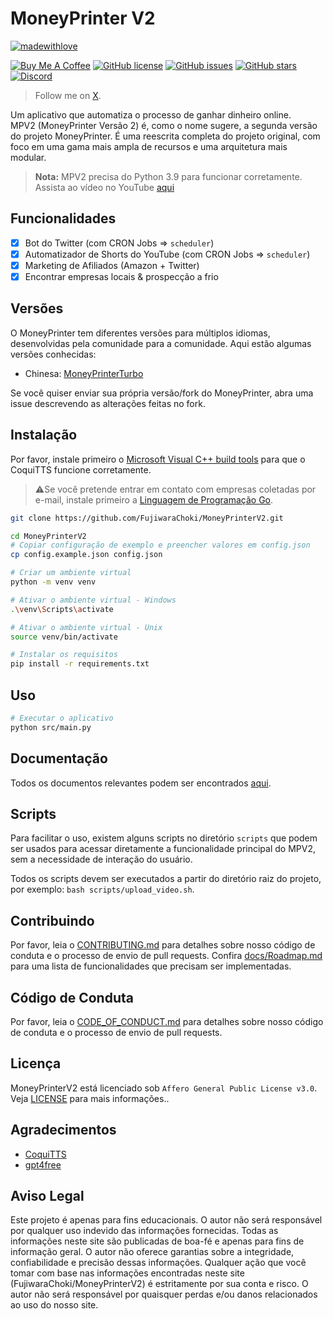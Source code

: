 # MoneyPrinter V2

[![madewithlove](https://img.shields.io/badge/made_with-%E2%9D%A4-red?style=for-the-badge&labelColor=orange)](https://github.com/FujiwaraChoki/MoneyPrinterV2)

[![Buy Me A Coffee](https://img.shields.io/badge/Buy%20Me%20A%20Coffee-Donate-brightgreen?logo=buymeacoffee)](https://www.buymeacoffee.com/fujicodes)
[![GitHub license](https://img.shields.io/github/license/FujiwaraChoki/MoneyPrinterV2?style=for-the-badge)](https://github.com/FujiwaraChoki/MoneyPrinterV2/blob/main/LICENSE)
[![GitHub issues](https://img.shields.io/github/issues/FujiwaraChoki/MoneyPrinterV2?style=for-the-badge)](https://github.com/FujiwaraChoki/MoneyPrinterV2/issues)
[![GitHub stars](https://img.shields.io/github/stars/FujiwaraChoki/MoneyPrinterV2?style=for-the-badge)](https://github.com/FujiwaraChoki/MoneyPrinterV2/stargazers)
[![Discord](https://img.shields.io/discord/1134848537704804432?style=for-the-badge)](https://dsc.gg/fuji-community)

> Follow me on [X](https://x.com/DevBySami).

Um aplicativo que automatiza o processo de ganhar dinheiro online.  
MPV2 (MoneyPrinter Versão 2) é, como o nome sugere, a segunda versão do projeto MoneyPrinter. É uma reescrita completa do projeto original, com foco em uma gama mais ampla de recursos e uma arquitetura mais modular.

> **Nota:** MPV2 precisa do Python 3.9 para funcionar corretamente.
> Assista ao vídeo no YouTube [aqui](https://youtu.be/wAZ_ZSuIqfk)

## Funcionalidades

- [x] Bot do Twitter (com CRON Jobs => `scheduler`)
- [x] Automatizador de Shorts do YouTube (com CRON Jobs => `scheduler`)
- [x] Marketing de Afiliados (Amazon + Twitter)
- [x] Encontrar empresas locais & prospecção a frio

## Versões

O MoneyPrinter tem diferentes versões para múltiplos idiomas, desenvolvidas pela comunidade para a comunidade. Aqui estão algumas versões conhecidas:
- Chinesa: [MoneyPrinterTurbo](https://github.com/harry0703/MoneyPrinterTurbo)

Se você quiser enviar sua própria versão/fork do MoneyPrinter, abra uma issue descrevendo as alterações feitas no fork.

## Instalação

Por favor, instale primeiro o [Microsoft Visual C++ build tools](https://visualstudio.microsoft.com/de/visual-cpp-build-tools/) para que o CoquiTTS funcione corretamente.

> ⚠️Se você pretende entrar em contato com empresas coletadas por e-mail, instale primeiro a [Linguagem de Programação Go](https://golang.org/).

```bash
git clone https://github.com/FujiwaraChoki/MoneyPrinterV2.git

cd MoneyPrinterV2
# Copiar configuração de exemplo e preencher valores em config.json
cp config.example.json config.json

# Criar um ambiente virtual
python -m venv venv

# Ativar o ambiente virtual - Windows
.\venv\Scripts\activate

# Ativar o ambiente virtual - Unix
source venv/bin/activate

# Instalar os requisitos
pip install -r requirements.txt
```

## Uso

```bash
# Executar o aplicativo
python src/main.py
```

## Documentação

Todos os documentos relevantes podem ser encontrados [aqui](docs/).

## Scripts

Para facilitar o uso, existem alguns scripts no diretório `scripts` que podem ser usados para acessar diretamente a funcionalidade principal do MPV2, sem a necessidade de interação do usuário.

Todos os scripts devem ser executados a partir do diretório raiz do projeto, por exemplo: `bash scripts/upload_video.sh`.

## Contribuindo

Por favor, leia o [CONTRIBUTING.md](CONTRIBUTING.md) para detalhes sobre nosso código de conduta e o processo de envio de pull requests. Confira [docs/Roadmap.md](docs/Roadmap.md) para uma lista de funcionalidades que precisam ser implementadas.

## Código de Conduta

Por favor, leia o [CODE_OF_CONDUCT.md](CODE_OF_CONDUCT.md) para detalhes sobre nosso código de conduta e o processo de envio de pull requests.

## Licença

MoneyPrinterV2 está licenciado sob `Affero General Public License v3.0`. Veja [LICENSE](LICENSE) para mais informações..

## Agradecimentos

- [CoquiTTS](https://github.com/coqui-ai/TTS)
- [gpt4free](https://github.com/xtekky/gpt4free)

## Aviso Legal

Este projeto é apenas para fins educacionais. O autor não será responsável por qualquer uso indevido das informações fornecidas. Todas as informações neste site são publicadas de boa-fé e apenas para fins de informação geral. O autor não oferece garantias sobre a integridade, confiabilidade e precisão dessas informações. Qualquer ação que você tomar com base nas informações encontradas neste site (FujiwaraChoki/MoneyPrinterV2) é estritamente por sua conta e risco. O autor não será responsável por quaisquer perdas e/ou danos relacionados ao uso do nosso site.
